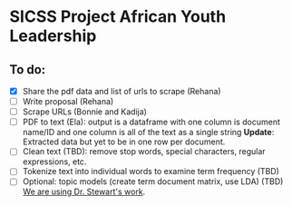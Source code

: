 # SICSS Project African Youth Leadership

## To do:

-   [x] Share the pdf data and list of urls to scrape (Rehana)
-   [ ] Write proposal (Rehana)
-   [ ] Scrape URLs (Bonnie and Kadija)
-   [ ] PDF to text (Ela): output is a dataframe with one column is document name/ID and one column is all of the text as a single string
    **Update**: Extracted data but yet to be in one row per document. 
-   [ ] Clean text (TBD): remove stop words, special characters, regular expressions, etc.
-   [ ] Tokenize text into individual words to examine term frequency (TBD)
-   [ ] Optional: topic models (create term document matrix, use LDA) (TBD) [We are using Dr. Stewart's work](http://www.structuraltopicmodel.com).
